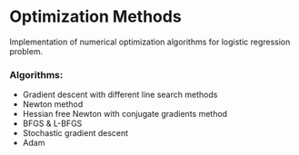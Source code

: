 # Optimization Methods
Implementation of numerical optimization algorithms for logistic regression problem.
### Algorithms:
* Gradient descent with different line search methods
* Newton method
* Hessian free Newton with conjugate gradients method 
* BFGS & L-BFGS
* Stochastic gradient descent 
* Adam
